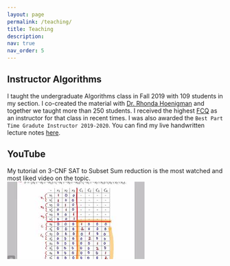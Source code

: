 ```yaml
---
layout: page
permalink: /teaching/
title: Teaching
description: 
nav: true
nav_order: 5
---
```


## Instructor Algorithms
I taught the undergraduate Algorithms class in Fall 2019 with 109 students in my section. I co-created the material with [Dr. Rhonda Hoenigman](https://experts.colorado.edu/display/fisid_152997) and together we taught more than 250 students.
I received the highest [FCQ](https://www.colorado.edu/fcq/boulder-fcq-results) as an instructor for that class in recent times. 
I was also awarded the `Best Part Time Gradute Instructor 2019-2020`.
You can find my live handwritten lecture notes [here](https://drive.google.com/drive/folders/1vRfMC7lCrVAZzo3dz8qBtgsNyankIEty?usp=sharing).

## YouTube 
My tutorial on 3-CNF SAT to Subset Sum reduction is the most watched and most liked video on the topic. 
[![IMAGE ALT TEXT HERE](/assets/img/mq3.jpg)](https://www.youtube.com/watch?v=k8RkYp5KhhU)